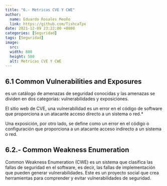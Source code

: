 ```yaml
---
title: "6.- Metricas CVE Y CWE"
author: 
  name: Eduardo Rosales Meoño
  link: https://github.com/TishcaTpx
date: 2021-12-09 23:22:00 +0800
categories: [Seguridad]
tags: [Seguridad]
image:
  src: 
  width: 800
  height: 500
  alt: Metricas CVE Y CWE
---
```


## 6.1 Common Vulnerabilities and Exposures

  es un catálogo de amenazas de seguridad conocidas y las amenazas se dividen en dos categorías: vulnerabilidades y exposiciones. 

  El sitio web de CVE, una vulnerabilidad es un error en el código de software que proporciona a un atacante acceso directo a un sistema o red.*

  Una exposición, por otro lado, se define como un error en el código o configuración que proporciona a un atacante acceso indirecto a un sistema o red.

## 6.2.- Common Weakness Enumeration

Common Weakness Enumeration (CWE) es un sistema que clasifica las fallas de seguridad en el software, es decir, las fallas de implementación que pueden generar vulnerabilidades. Este es un proyecto social que crea herramientas para comprender y evitar vulnerabilidades de seguridad.